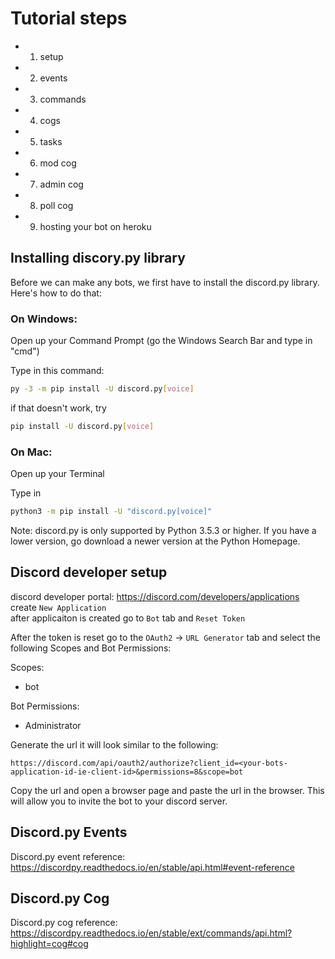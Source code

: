 # Tutorial steps
- 1. setup
- 2. events
- 3. commands
- 4. cogs 
- 5. tasks
- 6. mod cog
- 7. admin cog
- 8. poll cog
- 9. hosting your bot on heroku

## Installing discory.py library
Before we can make any bots, we first have to install the discord.py library. Here's how to do that:

### On Windows:

Open up your Command Prompt (go the Windows Search Bar and type in "cmd")

Type in this command: 

```bash
py -3 -m pip install -U discord.py[voice]
```

if that doesn't work, try 
```bash
pip install -U discord.py[voice]
```

### On Mac:

Open up your Terminal

Type in 
```bash
python3 -m pip install -U "discord.py[voice]"
```

Note: discord.py is only supported by Python 3.5.3 or higher. If you have a lower version, go download a newer version at the Python Homepage.

## Discord developer setup
discord developer portal: https://discord.com/developers/applications \
create `New Application` \
after applicaiton is created go to `Bot` tab and `Reset Token`

After the token is reset go to the `OAuth2` -> `URL Generator` tab and select the following Scopes and Bot Permissions:

Scopes:

- bot

Bot Permissions:
    
- Administrator

Generate the url it will look similar to the following:
```url
https://discord.com/api/oauth2/authorize?client_id=<your-bots-application-id-ie-client-id>&permissions=8&scope=bot
```

Copy the url and open a browser page and paste the url in the browser. This will allow you to invite the bot to your discord server.

## Discord.py Events
Discord.py event reference:
https://discordpy.readthedocs.io/en/stable/api.html#event-reference

## Discord.py Cog
Discord.py cog reference:
https://discordpy.readthedocs.io/en/stable/ext/commands/api.html?highlight=cog#cog
